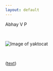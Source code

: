 ```yaml
---
layout: default
---
```


Abhay V P

<br>

![Image of yaktocat](https://octodex.github.com/images/yaktocat.png)

<br>

([text](https://example.com))

